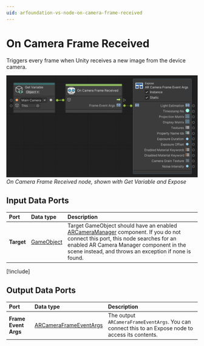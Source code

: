 ```yaml
---
uid: arfoundation-vs-node-on-camera-frame-received
---
```

# On Camera Frame Received

Triggers every frame when Unity receives a new image from the device camera.

![On Camera Frame Received](../../images/visual-scripting/vs-on-camera-frame-received.png)<br/>*On Camera Frame Received node, shown with Get Variable and Expose*

## Input Data Ports

| Port | Data type | Description |
| :--- | :-------- | :---------- |
| **Target** | [GameObject](xref:UnityEngine.GameObject) | Target GameObject should have an enabled [ARCameraManager](xref:arfoundation-camera-components#ar-camera-manager-component) component. If you do not connect this port, this node searches for an enabled AR Camera Manager component in the scene instead, and throws an exception if none is found. |

[!include[](snippets/get-variable-tip.md)]

## Output Data Ports

| Port | Data type | Description |
| :--- | :-------- | :---------- |
| **Frame Event Args** | [ARCameraFrameEventArgs](xref:UnityEngine.XR.ARFoundation.ARCameraFrameEventArgs) | The output `ARCameraFrameEventArgs`. You can connect this to an Expose node to access its contents. |
